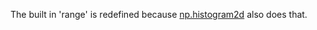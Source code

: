 
The built in 'range' is redefined because [np.histogram2d](https://docs.scipy.org/doc/numpy/reference/generated/numpy.histogram2d.html) also does that.
